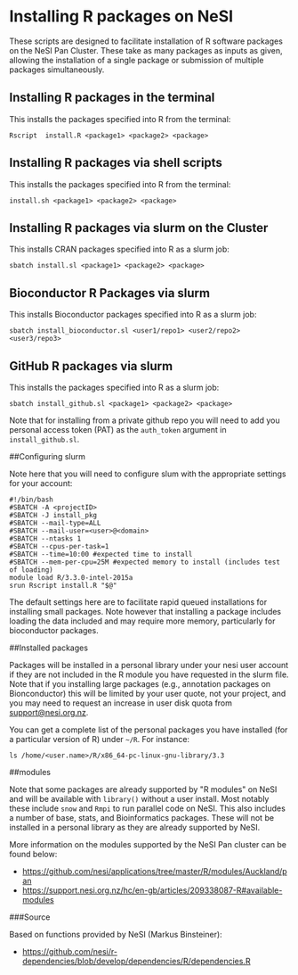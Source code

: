 Installing R packages on NeSI
=========

These scripts are designed to facilitate installation of R software packages on the NeSI Pan Cluster. These take as many packages as inputs as given, allowing the installation of a single package or submission of multiple packages simultaneously.

Installing R packages in the terminal
------------

This installs the packages specified into R from the terminal:

```shell
Rscript  install.R <package1> <package2> <package>
```

Installing R packages via shell scripts
------------

This installs the packages specified into R from the terminal:

```shell
install.sh <package1> <package2> <package>
```

Installing R packages via slurm on the Cluster
------------

This installs CRAN packages specified into R as a slurm job:

```shell
sbatch install.sl <package1> <package2> <package>
```

Bioconductor R Packages via slurm
------------

This installs Bioconductor packages specified into R as a slurm job:

```shell
sbatch install_bioconductor.sl <user1/repo1> <user2/repo2> <user3/repo3>
```

GitHub R packages via slurm
------------

This installs the packages specified into R as a slurm job:

```shell
sbatch install_github.sl <package1> <package2> <package>
```

Note that for installing from a private github repo you will need to add you personal access token (PAT) as the `auth_token` argument in `install_github.sl`.



##Configuring slurm

Note here that you will need to configure slum with the appropriate settings for your account:

```shell
#!/bin/bash
#SBATCH -A <projectID>
#SBATCH -J install_pkg
#SBATCH --mail-type=ALL
#SBATCH --mail-user=<user>@<domain>
#SBATCH --ntasks 1
#SBATCH --cpus-per-task=1
#SBATCH --time=10:00 #expected time to install
#SBATCH --mem-per-cpu=25M #expected memory to install (includes test of loading)
module load R/3.3.0-intel-2015a
srun Rscript install.R "$@"
```

The default settings here are to facilitate rapid queued installations for installing small packages. Note however that installing a package includes loading the data included and may require more memory, particularly for bioconductor packages.

##Installed packages

Packages will be installed in a personal library under your nesi user account if they are not included in the R module you have requested in the slurm file. Note that if you installing large packages (e.g., annotation packages on Bionconductor) this will be limited by your user quote, not your project, and you may need to request an increase in user disk quota from support@nesi.org.nz.

You can get a complete list of the personal packages you have installed (for a particular version of R) under `~/R`. For instance:

```shell
ls /home/<user.name>/R/x86_64-pc-linux-gnu-library/3.3
```

##modules

Note that some packages are already supported by "R modules" on NeSI and will be available with `library()` without a user install. Most notably these include `snow` and `Rmpi` to run parallel code on NeSI. This also includes a number of base, stats, and Bioinformatics packages. These will not be installed in a personal library as they are already supported by NeSI.

More information on the modules supported by the NeSI Pan cluster can be found below: 

* https://github.com/nesi/applications/tree/master/R/modules/Auckland/pan 
* https://support.nesi.org.nz/hc/en-gb/articles/209338087-R#available-modules


###Source

Based on functions provided by NeSI (Markus Binsteiner):

* https://github.com/nesi/r-dependencies/blob/develop/dependencies/R/dependencies.R
